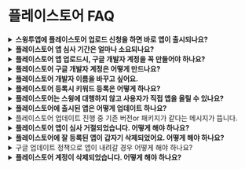 # 플레이스토어 FAQ

<details>

<summary><strong>스윙투앱에 플레이스토어 업로드 신청을 하면 바로 앱이 출시되나요?</strong></summary>

스윙투앱에서 대행해서 앱을 플레이스토어에 업로드 진행해드리는데요.

바로 출시되는 것이 아니라 구글 앱 심사를 받게 됩니다.

**구글 앱 심사는  평균 일주일 정도 시간이 걸립니다.**&#x20;

**따라서 업로드를 한다고 해서 앱이 바로 출시되는 것이 아니구요.**

**심사 후 문제가 없으면 해당 심사 기간(7일 이내) 후에 스토어에 출시가 됩니다.**



</details>

<details>

<summary><strong>플레이스토어 앱 심사 기간은 얼마나 소요되나요?</strong></summary>

플레이스토어 심사 기간은 **평균 일주일  소요됩니다. (7일 이내)**

심사시 문제가 없을 경우 위의 심사 기간 후에 바로 출시가 되지만, 플레이스토어 심사가 거절 될 경우 출시일은 더 늦어질 수 있습니다.

시간 여유를 두시고 신청해주세요.

</details>

<details>

<summary><strong>플레이스토어 앱 업로드시, 구글 개발자 계정을 꼭 만들어야 하나요?</strong></summary>

구글(플레이스토어)은 대리등록이 되지 않으며 사용자가 직접 구글 개발자 계정을 만들어야 합니다. \_구글 정책 사항

플레이스토어 업로드시 신청양식에 – 구글 개발자 계정 아이디, 비밀번호를 기재해주시면 사용자 계정으로 앱을 등록해드립니다.

**☞** [**구글 개발자 계정 등록 방법 확인하기** ](https://wp.swing2app.co.kr/knowledgebase/google-developer/)

</details>

<details>

<summary><strong>플레이스토어 구글 개발자 계정은 어떻게 만드나요?</strong></summary>

&#x20;**\*플레이스토어 개발자 계정 등록 방법**

1\. 구글 계정(gmail)을 만들어주세요. (기존에 지메일이 있다면 따로 가입할 필요없습니다.)

2\. 개발자 콘솔 사이트 접속 [https://play.google.com/apps/publish/](https://play.google.com/apps/publish/)

3\. 개발자 등록  평생이용권 25$결제해주시면 됩니다.

4.개발자 프로필 입력하면 완료됩니다.&#x20;

개발자 계정을 만들면 사용자가 직접 앱을 올릴 수 있으며, 스윙에 마켓업로드 티켓을 구매하지 않고도 수시로 수정해서 새로운 버전의 앱으로 업데이트 할 수 있는 장점이 있습니다.

또한 직접 앱을 관리하면서 앱 설치 및 통계 자료를 직접 확인할 수 있습니다.

**☞** [**\[구글 개발자 등록방법 GO\]**](https://wp.swing2app.co.kr/knowledgebase/google-developer/)

</details>

<details>

<summary><strong>플레이스토어 개발자 이름을 바꾸고 싶어요.</strong></summary>

구글은 처음 가입한 개발자 이름을 수정하여 사용할 수 있어요.

구글 개발자 콘솔사이트 접속([https://play.google.com/apps/publish/)](https://play.google.com/apps/publish/\)) 한 뒤 **대시보드의 화면 왼쪽의  \[설정]→ \[개발자계정] → 개발자 페이지 이동합니다.**

개발자 페이지에서 – 개발자 이름을 수정한 뒤 \[저장] 버튼을 누르면 완료됩니다.&#x20;

개발자 페이지는 이름 외에도 주소, 연락처 등을 수정하여 사용할 수 있어요.

**개발자 이름은 수정 후 반영시간 1일(보통 몇시간) 내에 반영됩니다.**

개발자 이름 변경방법 상세 방법은 해당 매뉴얼을 참고해주세요.

**☞** [**\[구글 개발자 이름 변경하기 매뉴얼\] 보러가기**](https://wp.swing2app.co.kr/knowledgebase/playstore-changename/)

</details>

<details>

<summary><strong>플레이스토어 등록시 키워드 등록은 어떻게 하나요?</strong></summary>

구글 플레이스토어 마켓 업로드 등록정보는 애플과 다르게 키워드를 입력하는 란이 없습니다.

대신 구글에서 고객님의 다른 정보 등을 기반하여 색인(키워드추출) 작업을 통해서 키워드를 만들어 나갑니다.

따라서 마켓 업로드 등록정보가 매우 중요하겠죠?

간단한 안드로이드 마켓 업로드 등록 팁을 링크해드립니다**.**

**☞** [**\[플레이스토어 검색 잘되는 TIP\]**](https://wp.swing2app.co.kr/knowledgebase/playstore-searchtip/)

</details>

<details>

<summary><strong>플레이스토어는 스윙에 대행하지 않고 사용자가 직접 앱을 올릴 수 있나요?</strong></summary>

네네 직접 할 수 있습니다.

플레이스토어는 구글 개발자 계정만 있다면, 사용자가 직접 업로드를 진행할 수 있습니다.

**\[플레이스토어 업데이트 매뉴얼]**

[https://wp.swing2app.co.kr/knowledgebase/palystore-update/](https://wp.swing2app.co.kr/knowledgebase/palystore-update/)

플레이스토어에 앱을 출시하는 방법은 도움말 매뉴얼에도 기재가 되어 있기 때문에 해당 매뉴얼을 보면서 따라하실 수 있습니다.

직접 업로드가 어렵다면 스윙으로 업로드 대행을 요청할 수 있습니다.

(플레이스토어 업로드 대행비용: 1회 10,000원)

</details>

<details>

<summary><strong>플레이스토어에 출시된 앱은 어떻게 업데이트 하나요?</strong></summary>

플레이스토어에 앱을 새로 업데이트 하려면, 업로드 재신청을 해주세요.

플레이스토어 업로드 신청 티켓 (1회 10,000원)을 구매한 뒤 업로드 재신청을 해주시기 바랍니다.



플레이스토어는 사용자의 개발자계정이 다 있고 직접 업로드를 할 수 있기 때문에 업데이트를 직접 해주셔도 됩니다.

**직접 하실 경우는 업로드 티켓을 구매하지 않아도 되며, 수시로 업데이트하실 수 있어요.**

새로운 버전의 앱을 플레이스토어에  업데이트 하는 방법은 간단합니다.

\-구글 개발자 콘솔 사이트에 로그인 한 후 프로덕메뉴에서 새로운 버전의 앱을 등록합니다.

\-업데이트도 재심사가 들어가며 2-3일 정도 소요됩니다.

&#x20;

**\*스토어 등록정보도 수정가능합니다.**

스토어에 올린 – 앱 설명, 스크린샷 이미지, 카테고리 등을 변경 하면 상단에 \[업데이트 제출] 버튼이 활성화 됩니다.

aab파일 업로드와는 다르게 스토어 정를 수정한 경우 해당 버튼을 눌러야만 업데이트가 처리됩니다.\
\
[**\[플레이스토어 앱 업데이트 매뉴얼 보러 가기\]**](https://wp.swing2app.co.kr/knowledgebase/palystore-update/)

</details>

<details>

<summary>플레이스토어 업데이트 진행 중 기존 버전or 패키지가 같다는 메시지가 뜹니다.</summary>

이미 등록된 버전과 동일한 버전의 aab파일을 올리려고 하면 뜨는 메시지입니다.

새로 업데이트 된 앱을 올리실 때는 이전에 올린 버전과 다른지 확인하여, 새 버전으로 제작된 aab파일을 올려주시기 바랍니다.

</details>

<details>

<summary><strong>플레이스토어 앱이 심사 거절되었습니다. 어떻게 해야 하나요?</strong></summary>

플레이스토어 앱 심사 거절이 되었다면, 거절된 이유에 대해서 구글에서 보낸 메일을 확인해야 합니다.&#x20;

구글 개발자 계정 이메일로, 구글에서 앱이 어떤 정책을 위반하는지 어떻게 조치하면 되는지 안내 메일을 발송합니다.

따라서 심사가 거절되었다면 먼저 메일을 확인하여 구글에서 받은 안내문을 확인해주시구요.

메일에 기재된 내용대로 조치하여 다시 수정하여 심사를 요청해주세요.

심사가 거절된 것이기 때문에 문제가 된 내용을 수정하여 심사 제출하면, 출시가 가능할 것입니다.

</details>

<details>

<summary><strong>플레이스토어에 잘 등록된 앱이 갑자기 삭제되었어요. 어떻게 해야 하나요?</strong></summary>

&#x20;**플레이스토어는 현재 운영중인 앱을 주기적으로 필터링을 하면서 재 심사를 하게됩니다.**

이때는 앱 내용부터 굉장히 상세하게 심사를 하기 때문에 **처음에는 등록이 잘 되었던 어플도 정책위반, 규정위반으로 앱 게시 정지가 될 수 있습니다.**&#x20;

게시가 정지된 앱은 문제가 되는 항목을 **수정한 후 다시 재등록** 할 수 있습니다.

보통 앱이 삭제 될때도 구글에서 어떤 내용으로 앱이 정책 위반되었는지 메일을 발송합니다.

따라서 문제가 되는 내용이 어떤 것인지 확인하여 조치할 수 있습니다.



그런데 조치가 안되는 경우도 있습니다.

정책 위반 정도가 심해 구글에서 복원을 해주지 않을 경우 앱은 다시 이용이 불가합니다.

이 경우는 기존의 앱을 다시 올릴 수 없으며, 새로운 앱(앱 이름 변경, 패키지 변경) 으로 다시 등록해야 합니다.

</details>

<details>

<summary>구글 업데이트 정책으로 앱이 내려갈 경우 어떻게 해야 하나요?</summary>

구글은 정책이 계속해서 업데이트 됩니다.

플레이스토어에 앱을 출시하여 이용중인 사용자분들은 구글의 업데이트 정책을 항상 확인하여 앱을 주기적으로 업데이트 해주셔야 합니다.

업데이트 정책에 맞게 앱을 수정하지 않을 경우 예고 없이 스토어에서 앱을 내릴 수 있습니다.

어떠한 사전 경고 없이 앱을 내리기 때문에 조치가 어렵습니다.

따라서 이용 중에는 구글에서 발송하는 업데이트 및 정책 안내 메일을 꼼꼼히 확인하여 미리 대처해주시기 바랍니다.

스윙투앱에서는 구글의 정책 변경에 맞게 조치안을 항상 제공해드리고 있으니, 어떤 내용인지 확인이 어렵다면 스윙투앱으로 문의 남겨주시기 바랍니다.

</details>

<details>

<summary><strong>플레이스토어 계정이 삭제되었습니다. 어떻게 해야 하나요?</strong></summary>

여러 번 규정 위반을 하게 되면 구글 측에서는 예고없이 사용자의 계정을 삭제해버립니다.&#x20;

**\*\* 삭제한 앱 계정은** **구글 측에 이의 제기 메일을 보내서 문제를 문제를 해결할 수 있습니다.**

**그러나 정책이 위반된 내용이 확실하면 복원되기가 쉽지 않으니 주의하셔야 합니다.**

만약 계정이 복원되지 않는다면, 다시 구글 개발자 계정을 만들어서 앱을 새로 등록할 수 있습니다.

계정을 아예 새로 만드는 것이라서 기존의 앱과 연동이 되지 않으며, 기존 앱은 관리할 수가 없게 됩니다.&#x20;

따라서 앱 삭제 뿐만 아니라 계정이 삭제되지 않도록 구글의 정책과 규정을 잘 지켜주셔야 합니다.

</details>



